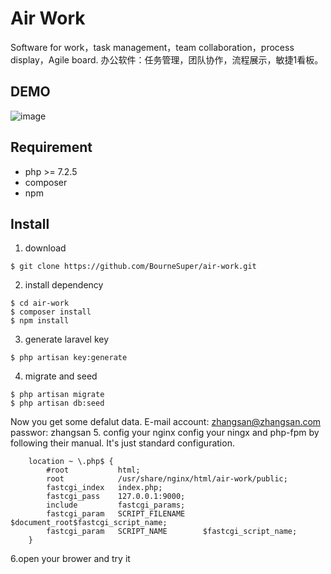 # Air Work
Software for work，task management，team collaboration，process display，Agile board.
办公软件：任务管理，团队协作，流程展示，敏捷1看板。

## DEMO
![image](https://github.com/BourneSuper/air-work/blob/master/README.gif)

## Requirement
- php >= 7.2.5
- composer
- npm

## Install
1. download
```shell
$ git clone https://github.com/BourneSuper/air-work.git
```
2. install dependency
```shell
$ cd air-work
$ composer install
$ npm install
```
3. generate laravel key
```shell
$ php artisan key:generate
```
4. migrate and seed
```shell
$ php artisan migrate
$ php artisan db:seed
```
Now you get some defalut data. 
E-mail account: zhangsan@zhangsan.com
passwor: zhangsan
5. config your nginx
config your ningx and php-fpm by following their manual. It's just standard configuration.
```shell
    location ~ \.php$ {
        #root           html;
        root            /usr/share/nginx/html/air-work/public;
        fastcgi_index   index.php;
        fastcgi_pass    127.0.0.1:9000;
        include         fastcgi_params;
        fastcgi_param   SCRIPT_FILENAME    $document_root$fastcgi_script_name;
        fastcgi_param   SCRIPT_NAME        $fastcgi_script_name;
    }
```
6.open your brower and try it



